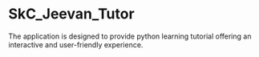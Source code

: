 # SkC_Jeevan_Tutor
The application is designed to provide python learning tutorial offering an interactive and user-friendly experience.
